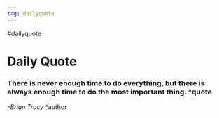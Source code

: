 ```yaml
---
tag: dailyquote
---
```


#dailyquote

# Daily Quote

### There is never enough time to do everything, but there is always enough time to do the most important thing. ^quote
*-Brian Tracy* ^author
